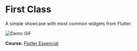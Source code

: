 # First Class

A simple showcase with most common widgets from Flutter.

![Demo GIF](demo.gif)

**Course:** [Flutter Essencial](https://www.udemy.com/course/flutter-essencial)
